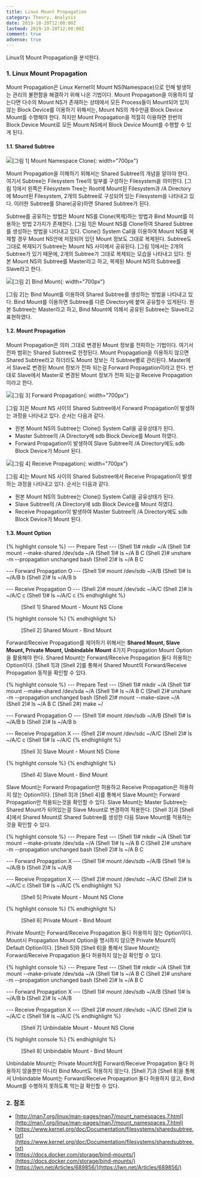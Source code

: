 ```yaml
---
title: Linux Mount Propagation
category: Theory, Analysis
date: 2019-10-20T12:00:00Z
lastmod: 2019-10-20T12:00:00Z
comment: true
adsense: true
---
```


Linux의 Mount Propagation을 분석한다.

### 1. Linux Mount Propagation

Mount Propagation은 Linux Kernel의 Mount NS(Namespace)으로 인해 발생하는 관리의 불편함을 해결하기 위해 나온 기법이다. Mount Propagation을 이용하지 않는다면 다수의 Mount NS가 존재하는 상태에서 모든 Process들이 Mount되어 있지 않는 Block Device를 이용하기 위해서는, Mount NS의 개수만큼 Block Device Mount를 수행해야 한다. 하지만 Mount Propagation을 적절히 이용하면 한번의 Block Device Mount로 모든 Mount NS에서 Block Device Mount를 수행할 수 있게 된다.

#### 1.1. Shared Subtree

![[그림 1] Mount Namespace Clone]({{site.baseurl}}/images/theory_analysis/Linux_Mount_Propagation/Mount_NS_Clone.PNG){: width="700px"}

Mount Propagation을 이해하기 위해서는 Shared Subtree의 개념을 알아야 한다. 여기서 Subtree는 Filesystem Tree의 일부를 구성하는 Filesystem을 의미한다. [그림 1]에서 왼쪽은 Filesystem Tree는 Root에 Mount된 Filesystem과 /A Directory에 Mount된 Filesystem, 2개의 Subtree로 구성되어 있는 Filesystem을 나타내고 있다. 이러한 Subtree를 Share(공유)하면 Shared Subtree가 된다.

Subtree를 공유하는 방법은 Mount NS를 Clone(복제)하는 방법과 Bind Mount를 이용하는 방법 2가지가 존재한다. [그림 1]은 Mount NS를 Clone하여 Shared Subtree를 생성하는 방법을 나타내고 있다. Clone() System Call을 이용하여 Mount NS를 복제할 경우 Mount NS안에 저장되어 있던 Mount 정보도 그대로 복제된다. Subtree도 그대로 복제되기 Subtree는 Mount NS 사이에서 공유된다. [그림 1]에서는 2개의 Subtree가 있기 때문에, 2개의 Subtree가 그대로 복제되는 모습을 나타내고 있다. 원본 Mount NS의 Subtree를 Master라고 하고, 복제된 Mount NS의 Subtree를 Slave라고 한다.

![[그림 2] Bind Mount]({{site.baseurl}}/images/theory_analysis/Linux_Mount_Propagation/Bind_Mount.PNG){: width="700px"}

[그림 2]는 Bind Mount를 이용하여 Shared Subtree를 생성하는 방법을 나타내고 있다. Bind Mount를 이용하면 Subtree를 다른 Directory에 붙여 공유할수 있게된다. 원본 Subtree는 Master라고 하고, Bind Mount에 의해서 공유된 Subtree는 Slave라고 표현하였다.

#### 1.2. Mount Propagation

Mount Propagation은 의미 그대로 변경된 Mount 정보를 전파하는 기법이다. 여기서 전파 범위는 Shared Subtree로 한정된다. Mount Propagation을 이용하지 않으면 Shared Subtree라고 하더라도 Mount 정보는 각 Subtree별로 관리된다. Master에서 Slave로 변경된 Mount 정보가 전파 되는걸 Forward Propagation이라고 한다. 반대로 Slave에서 Master로 변경된 Mount 정보가 전파 되는걸 Receive Propagation이라고 한다.

![[그림 3] Forward Propagation]({{site.baseurl}}/images/theory_analysis/Linux_Mount_Propagation/Forward_Propagation.PNG){: width="700px"}

[그림 3]은 Mount NS 사이의 Shared Subtree에서 Forward Propagation이 발생하는 과정을 나타내고 있다. 순서는 다음과 같다.

* 원본 Mount NS의 Subtree는 Clone() System Call을 공유상태가 된다.
* Master Subtree의 /A Directory에 sdb Block Device를 Mount 하였다.
* Forward Propagation이 발생하여 Slave Subtree의 /A Directory에도 sdb Block Device가 Mount 된다.

![[그림 4] Receive Propagation]({{site.baseurl}}/images/theory_analysis/Linux_Mount_Propagation/Receive_Propagation.PNG){: width="700px"}

[그림 4]는 Mount NS 사이의 Shared Substree에서 Receive Propagation이 발생하는 과정을 나타내고 있다. 순서는 다음과 같다.

* 원본 Mount NS의 Subtree는 Clone() System Call을 공유상태가 된다.
* Slave Subtree의 /A Directory에 sdb Block Device를 Mount 하였다.
* Receive Propagation이 발생하여 Master Subtree의 /A Directory에도 sdb Block Device가 Mount 된다.

#### 1.3. Mount Option

{% highlight console %}
--- Prepare Test ---
(Shell 1)# mkdir ~/A
(Shell 1)# mount --make-shared /dev/sda ~/A
(Shell 1)# ls ~/A
B  C
(Shell 2)# unshare -m --propagation unchanged bash
(Shell 2)# ls ~/A
B  C

--- Forward Propagation O ---
(Shell 1)# mount /dev/sdb ~/A/B
(Shell 1)# ls ~/A/B
b
(Shell 2)# ls ~/A/B
b

--- Receive Propagation O ---
(Shell 2)# mount /dev/sdc ~/A/C
(Shell 2)# ls ~/A/C
c
(Shell 1)# ls ~/A/C
c
{% endhighlight %}
<figure>
<figcaption class="caption">[Shell 1] Shared Mount - Mount NS Clone</figcaption>
</figure>

{% highlight console %}
{% endhighlight %}
<figure>
<figcaption class="caption">[Shell 2] Shared Mount - Bind Mount</figcaption>
</figure>

Forward/Receive Propagation를 제어하기 위해서는 **Shared Mount, Slave Mount, Private Mount, Unbindable Mount** 4가지 Propagation Mount Option을 활용해야 한다. Shared Mount는 Forward/Receive Propagation 둘다 허용하는 Option이다. [Shell 1]과 [Shell 2]를 통해서 Shared Mount의 Forward/Receive Propagation 동작을 확인할 수 있다.

{% highlight console %}
--- Prepare Test ---
(Shell 1)# mkdir ~/A
(Shell 1)# mount --make-shared /dev/sda ~/A
(Shell 1)# ls ~/A
B  C
(Shell 2)# unshare -m --propagation unchanged bash
(Shell 2)# mount --make-slave ~/A
(Shell 2)# ls ~/A
B  C
(Shell 2#) make ~/

--- Forward Propagation O ---
(Shell 1)# mount /dev/sdb ~/A/B
(Shell 1)# ls ~/A/B
b
(Shell 2)# ls ~/A/B
b

--- Receive Propagation X ---
(Shell 2)# mount /dev/sdc ~/A/C
(Shell 2)# ls ~/A/C
c
(Shell 1)# ls ~/A/C
{% endhighlight %}
<figure>
<figcaption class="caption">[Shell 3] Slave Mount - Mount NS Clone</figcaption>
</figure>

{% highlight console %}
{% endhighlight %}
<figure>
<figcaption class="caption">[Shell 4] Slave Mount - Bind Mount</figcaption>
</figure>

Slave Mount는 Forward Propagation만 허용하고 Receive Propagation은 허용하지 않는 Option이다. [Shell 3]과 [Shell 4]를 통해서 Slave Mount는 Forward Propagation만 적용되는것을 확인할 수 있다. Slave Mount는 Master Subtree는 Shared Mount가 되어있는걸 Slave Mount로 변경하여 적용한다. [Shell 3]과 [Shell 4]에서 Shared Mount로 Shared Subtree를 생성한 다음 Slave Mount를 적용하는것을 확인할 수 있다.

{% highlight console %}
--- Prepare Test ---
(Shell 1)# mkdir ~/A
(Shell 1)# mount --make-private /dev/sda ~/A
(Shell 1)# ls ~/A
B  C
(Shell 2)# unshare -m --propagation unchanged bash
(Shell 2)# ls ~/A
B  C

--- Forward Propagation X ---
(Shell 1)# mount /dev/sdb ~/A/B
(Shell 1)# ls ~/A/B
b
(Shell 2)# ls ~/A/B


--- Receive Propagation X ---
(Shell 2)# mount /dev/sdc ~/A/C
(Shell 2)# ls ~/A/C
c
(Shell 1)# ls ~/A/C
{% endhighlight %}
<figure>
<figcaption class="caption">[Shell 5] Private Mount - Mount NS Clone</figcaption>
</figure>

{% highlight console %}
{% endhighlight %}
<figure>
<figcaption class="caption">[Shell 6] Private Mount - Bind Mount</figcaption>
</figure>

Private Mount는 Forward/Receive Propagation 둘다 허용하지 않는 Option이다. Mount시 Propagation Mount Option을 명시하지 않으면 Private Mount이 Default Option이다. [Shell 5]와 [Shell 6]을 통해서 Slave Mount는 Forward/Receive Propagation 둘다 허용하지 않는걸 확인할 수 있다.

{% highlight console %}
--- Prepare Test ---
(Shell 1)# mkdir ~/A
(Shell 1)# mount --make-private /dev/sda ~/A
(Shell 1)# ls ~/A
B  C
(Shell 2)# unshare -m --propagation unchanged bash
(Shell 2)# ls ~/A
B  C

--- Forward Propagation X ---
(Shell 1)# mount /dev/sdb ~/A/B
(Shell 1)# ls ~/A/B
b
(Shell 2)# ls ~/A/B


--- Receive Propagation X ---
(Shell 2)# mount /dev/sdc ~/A/C
(Shell 2)# ls ~/A/C
c
(Shell 1)# ls ~/A/C
{% endhighlight %}
<figure>
<figcaption class="caption">[Shell 7] Unbindable Mount - Mount NS Clone</figcaption>
</figure>

{% highlight console %}
{% endhighlight %}
<figure>
<figcaption class="caption">[Shell 8] Unbindable Mount - Bind Mount</figcaption>
</figure>

Unbindable Mount는 Private Mount처럼 Forward/Receive Propagation 둘다 허용하지 않을뿐만 아니라 Bind Mount도 허용하지 않는다. [Shell 7]과 [Shell 8]을 통해서 Unbindable Mount는 Forward/Receive Propagation 둘다 허용하지 않고, Bind Mount를 수행하지 못하도록 막는걸 확인할 수 있다.

### 2. 참조

* [http://man7.org/linux/man-pages/man7/mount_namespaces.7.html](http://man7.org/linux/man-pages/man7/mount_namespaces.7.html)
* [https://www.kernel.org/doc/Documentation/filesystems/sharedsubtree.txt](https://www.kernel.org/doc/Documentation/filesystems/sharedsubtree.txt)
* [https://docs.docker.com/storage/bind-mounts/](https://docs.docker.com/storage/bind-mounts/)
* [https://lwn.net/Articles/689856/](https://lwn.net/Articles/689856/)
